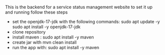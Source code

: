 This is the backend for a service status management website
to set it up and running follow these steps

- set the openjdk-17-jdk with the following commands: 
       sudo apt update -y 
       sudo apt install -y openjdk-17-jdk  
- clone repository
- install maven :  sudo apt install -y maven
- create jar with mvn clean install
- run the app with:   sudo apt install -y maven
